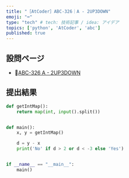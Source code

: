 ```yaml
---
title: "［AtCoder］ABC-326｜A - 2UP3DOWN"
emoji: "⌨️"
type: "tech" # tech: 技術記事 / idea: アイデア
topics: ['python', 'AtCoder', 'abc']
published: true
---
```


## 設問ページ

- 🔗[ABC-326 A - 2UP3DOWN](https://atcoder.jp/contests/abc326/tasks/abc326_a)

## 提出結果

```python
def getIntMap():
    return map(int, input().split())


def main():
    x, y = getIntMap()

    d = y - x
    print('No' if d > 2 or d < -3 else 'Yes')


if __name__ == "__main__":
    main()

```

